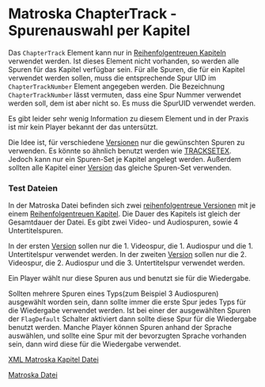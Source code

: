 # Matroska ChapterTrack - Spurenauswahl per Kapitel
Das `ChapterTrack` Element kann nur in [Reihenfolgentreuen Kapiteln](OrderedChapters_ger.md) verwendet werden. Ist dieses Element nicht vorhanden, so werden alle Spuren für das Kapitel verfügbar sein. Für alle Spuren, die für ein Kapitel verwendet werden sollen, muss die entsprechende Spur UID im `ChapterTrackNumber` Element angegeben werden. Die Bezeichnung `ChapterTrackNumber` lässt vermuten, dass eine Spur Nummer verwendet werden soll, dem ist aber nicht so. Es muss die SpurUID verwendet werden.

Es gibt leider sehr wenig Information zu diesem Element und in der Praxis ist mir kein Player bekannt der das untersützt.

Die Idee ist, für verschiedene [Versionen](EditionEntry_ger.md) nur die gewünschten Spuren zu verwenden. Es könnte so ähnlich benutzt werden wie [TRACKSETEX](TRACKSETEX_ger.md). Jedoch kann nur ein Spuren-Set je Kapitel angelegt werden. Außerdem sollten alle Kapitel einer [Version](EditionEntry_ger.md) das gleiche Spuren-Set verwenden.

### Test Dateien
In der Matroska Datei befinden sich zwei [reihenfolgentreue Versionen](EditionEntry_ger.md) mit je einem [Reihenfolgentreuen Kapitel](OrderedChapters_ger.md). Die Dauer des Kapitels ist gleich der Gesamtdauer der Datei. Es gibt zwei Video- und Audiospuren, sowie 4 Untertitelspuren.

In der ersten [Version](EditionEntry_ger.md) sollen nur die 1. Videospur, die 1. Audiospur und die 1. Untertitelspur verwendet werden. In der zweiten [Version](EditionEntry_ger.md) sollen nur die 2. Videospur, die 2. Audiospur und die 3. Untertitelspur verwendet werden.

Ein Player wählt nur diese Spuren aus und benutzt sie für die Wiedergabe.

Sollten mehrere Spuren eines Typs(zum Beispiel 3 Audiospuren) ausgewählt worden sein, dann sollte immer die erste Spur jedes Typs für die Wiedergabe verwendet werden. Ist bei einer der ausgewählten Spuren der `FlagDefault` Schalter aktiviert dann sollte diese Spur für die Wiedergabe benutzt werden. Manche Player können Spuren anhand der Sprache auswählen, und sollte eine Spur mit der bevorzugten Sprache vorhanden sein, dann wird diese für die Wiedergabe verwendet.

[XML Matroska Kapitel Datei](files/ChapterTrack/ChapterTrack.xml)

[Matroska Datei](files/ChapterTrack/ChapterTrack.mkv)